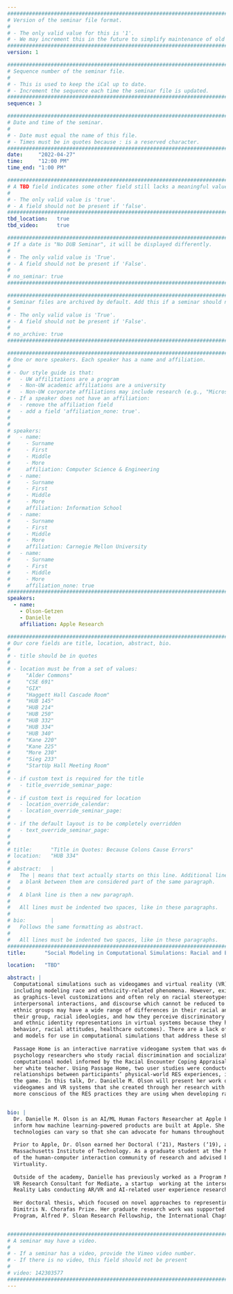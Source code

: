 ```yaml
---
################################################################################
# Version of the seminar file format.
#
# - The only valid value for this is '1'.
# - We may increment this in the future to simplify maintenance of old seminars.
################################################################################
version: 1

################################################################################
# Sequence number of the seminar file.
#
# - This is used to keep the iCal up to date.
# - Increment the sequence each time the seminar file is updated.
################################################################################
sequence: 3

################################################################################
# Date and time of the seminar.
#
# - Date must equal the name of this file.
# - Times must be in quotes because : is a reserved character.
################################################################################
date:     "2022-04-27"
time:     "12:00 PM"
time_end: "1:00 PM"

################################################################################
# A TBD field indicates some other field still lacks a meaningful value.
#
# - The only valid value is 'true'.
# - A field should not be present if 'false'.
################################################################################
tbd_location:   true
tbd_video:      true

################################################################################
# If a date is "No DUB Seminar", it will be displayed differently.
#
# - The only valid value is 'True'.
# - A field should not be present if 'False'.
#
# no_seminar: true
################################################################################

################################################################################
# Seminar files are archived by default. Add this if a seminar should not be.
#
# - The only valid value is 'True'.
# - A field should not be present if 'False'.
#
# no_archive: true
################################################################################

################################################################################
# One or more speakers. Each speaker has a name and affiliation.
#
# - Our style guide is that:
#   - UW affilitations are a program
#   - Non-UW academic affiliations are a university
#   - Non-UW corporate affiliations may include research (e.g., "Microsoft Research")
# - If a speaker does not have an affiliation:
#   - remove the affiliation field
#   - add a field 'affiliation_none: true'.
#
#
# speakers:
#   - name: 
#     - Surname
#     - First
#     - Middle
#     - More
#     affiliation: Computer Science & Engineering 
#   - name: 
#     - Surname
#     - First
#     - Middle
#     - More
#     affiliation: Information School 
#   - name: 
#     - Surname
#     - First
#     - Middle
#     - More
#     affiliation: Carnegie Mellon University 
#   - name:
#     - Surname
#     - First
#     - Middle
#     - More
#     affiliation_none: true
################################################################################
speakers:
  - name: 
    - Olson-Getzen
    - Danielle
    affiliation: Apple Research 

################################################################################
# Our core fields are title, location, abstract, bio.
#
# - title should be in quotes
#
# - location must be from a set of values:
#     "Alder Commons"
#     "CSE 691"
#     "GIX"
#     "Haggett Hall Cascade Room"
#     "HUB 145"
#     "HUB 214"
#     "HUB 250"
#     "HUB 332"
#     "HUB 334"
#     "HUB 340"
#     "Kane 220"
#     "Kane 225"
#     "More 230"
#     "Sieg 233"
#     "StartUp Hall Meeting Room"
#
# - if custom text is required for the title
#   - title_override_seminar_page:
#
# - if custom text is required for location
#   - location_override_calendar:
#   - location_override_seminar_page:
#
# - if the default layout is to be completely overridden
#   - text_override_seminar_page:
#
#
# title:      "Title in Quotes: Because Colons Cause Errors"
# location:   "HUB 334"
#
# abstract:   |
#   The | means that text actually starts on this line. Additional lines without
#   a blank between them are considered part of the same paragraph.
#
#   A blank line is then a new paragraph.
#
#   All lines must be indented two spaces, like in these paragraphs.
#
# bio:        |
#   Follows the same formatting as abstract.
#
#   All lines must be indented two spaces, like in these paragraphs.
################################################################################
title:      "Social Modeling in Computational Simulations: Racial and Ethnic Identity Representation in Videogames and Virtual Reality Systems"

location:   "TBD"

abstract: |
  Computational simulations such as videogames and virtual reality (VR) systems already pervasively attempt to represent aspects of human identity,
  including modeling race and ethnicity-related phenomena. However, existing strategies typically focus on representing racial and ethnic identity only
  as graphics-level customizations and often rely on racial stereotypes. Race and ethnicity are tied to social systems, histories, embodied experiences, 
  interpersonal interactions, and discourse which cannot be reduced to solely graphical models. Furthermore, individuals within the same racial or 
  ethnic groups may have a wide range of differences in their racial and ethnic socialization (RES) experiences, feelings of commitment and belonging to 
  their group, racial ideologies, and how they perceive discriminatory racial encounters (DREs). It is critical to address the shortcomings of racial 
  and ethnic identity representations in virtual systems because they have real-world consequences on human users (e.g., academic outcomes, social 
  behavior, racial attitudes, healthcare outcomes). There are a lack of formal design approaches for creating compelling racial identity representations 
  and models for use in computational simulations that address these shortcomings. 
  
  Passage Home is an interactive narrative videogame system that was developed through a design-based research collaboration with clinical and community 
  psychology researchers who study racial discrimination and socialization in Black families to reduce racial stress and trauma. The system embeds a 
  computational model informed by the Racial Encounter Coping Appraisal and Socialization Theory (RECAST) to simulate a DRE between a Black student and 
  her white teacher. Using Passage Home, two user studies were conducted with 110 PreK-12 educators and 60 youth across the U.S. to understand the 
  relationships between participants’ physical-world RES experiences, identity development, and attitudes and their experience and interpretations in 
  the game. In this talk, Dr. Danielle M. Olson will present her work on a novel design framework for racial and ethnic identity representation in 
  videogames and VR systems that she created through her research with Passage Home. The framework provides a new tool to aid practitioners in becoming 
  more conscious of the RES practices they are using when developing racial and ethnic identity representations. 


bio: |
  Dr. Danielle M. Olson is an AI/ML Human Factors Researcher at Apple based in Seattle, WA. She collaborates with technical and creative partners to 
  inform how machine learning-powered products are built at Apple. She leads research to better understand the infinite ways human experiences with 
  technologies can vary so that she can advocate for humans throughout the design and development process. 
  
  Prior to Apple, Dr. Olson earned her Doctoral (‘21), Masters (‘19), and Bachelors (‘14) degrees in Electrical Engineering & Computer Science from the 
  Massachusetts Institute of Technology. As a graduate student at the MIT Computer Science and Artificial Intelligence Laboratory (CSAIL), she was part 
  of the human-computer interaction community of research and advised by Professor D. Fox Harrell, Ph.D., who directs the MIT Center for Advanced 
  Virtuality. 
  
  Outside of the academy, Danielle has previously worked as a Program Manager at the Microsoft New England Research & Development Center (2014-2016), a 
  VR Research Consultant for Mediate, a startup  working at the intersection of computer vision and XR (2017-2018), and a Research Intern at Facebook 
  Reality Labs conducting AR/VR and AI-related user experience research (2020). 
  
  Her doctoral thesis, which focused on novel approaches to representing racial and ethnic identity in immersive media systems, was awarded a 2021 
  Dimitris N. Chorafas Prize. Her graduate research work was supported by the NSF Graduate Research Fellowship Program, Ford Foundation Fellowship 
  Program, Alfred P. Sloan Research Fellowship, the International Chapter of the P.E.O., and the MIT Abdul Latif Jameel World Education Lab. 


################################################################################
# A seminar may have a video.
#
# - If a seminar has a video, provide the Vimeo video number.
# - If there is no video, this field should not be present
#
# video: 142303577
################################################################################
---
```

